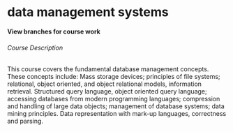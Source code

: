 # data management systems

**View branches for course work**

###### Course Description

This course covers the fundamental database management concepts. These concepts include:
Mass storage devices; principles of file systems; relational, object oriented, and object
relational models, information retrieval. Structured query language, object oriented query
language; accessing databases from modern programming languages; compression and
handling of large data objects; management of database systems; data mining principles.
Data representation with mark-up languages, correctness and parsing.